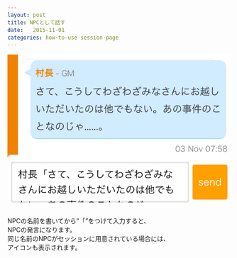 ```yaml
---
layout: post
title: NPCとして話す
date:   2015-11-01
categories: how-to-use session-page
---
```


![NPCとして話す](/assets/how-to-use/post-as-npcs/01.png)

NPCの名前を書いてから”「”をつけて入力すると、  
NPCの発言になります。  
同じ名前のNPCがセッションに用意されている場合には、  
アイコンも表示されます。  
